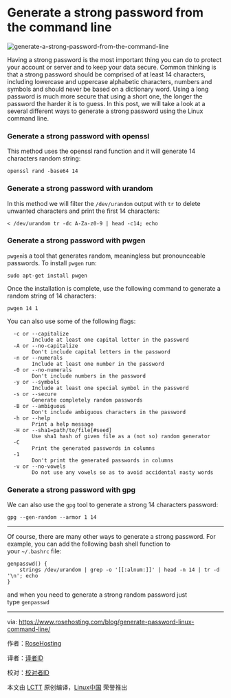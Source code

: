 # Generate a strong password from the command line


 ![generate-a-strong-password-from-the-command-line](https://www.rosehosting.com/blog/wp-content/uploads/2016/10/generate-a-strong-password-from-the-command-line.jpg) 

Having a strong password is the most important thing you can do to protect your account or server and to keep your data secure. Common thinking is that a strong password should be comprised of at least 14 characters, including lowercase and uppercase alphabetic characters, numbers and symbols and should never be based on a dictionary word. Using a long password is much more secure that using a short one, the longer the password the harder it is to guess. In this post, we will take a look at a several different ways to generate a strong password using the Linux command line.

### Generate a strong password with openssl

This method uses the openssl rand function and it will generate 14 characters random string:

```
openssl rand -base64 14
```

### Generate a strong password with urandom

In this method we will filter the `/dev/urandom` output with `tr` to delete unwanted characters and print the first 14 characters:

```
< /dev/urandom tr -dc A-Za-z0-9 | head -c14; echo
```

### Generate a strong password with pwgen

`pwgen`is a tool that generates random, meaningless but pronounceable passwords.
To install `pwgen` run:

```
sudo apt-get install pwgen
```

Once the installation is complete, use the following command to generate a random string of 14 characters:

```
pwgen 14 1
```

You can also use some of the following flags:
<small style="transition: height 0.15s ease-out, width 0.15s ease-out; font-size: 14.45px;"></small>

```
  -c or --capitalize
        Include at least one capital letter in the password
  -A or --no-capitalize
        Don't include capital letters in the password
  -n or --numerals
        Include at least one number in the password
  -0 or --no-numerals
        Don't include numbers in the password
  -y or --symbols
        Include at least one special symbol in the password
  -s or --secure
        Generate completely random passwords
  -B or --ambiguous
        Don't include ambiguous characters in the password
  -h or --help
        Print a help message
  -H or --sha1=path/to/file[#seed]
        Use sha1 hash of given file as a (not so) random generator
  -C
        Print the generated passwords in columns
  -1
        Don't print the generated passwords in columns
  -v or --no-vowels
        Do not use any vowels so as to avoid accidental nasty words

```

### Generate a strong password with gpg

We can also use the `gpg` tool to generate a strong 14 characters password:

```
gpg --gen-random --armor 1 14
```

* * *

Of course, there are many other ways to generate a strong password. For example, you can add the following bash shell function to your `~/.bashrc` file:

```
genpasswd() { 
    strings /dev/urandom | grep -o '[[:alnum:]]' | head -n 14 | tr -d '\n'; echo
}
```

and when you need to generate a strong random password just type `genpasswd`



--------------------------------------------------------------------------------

via: https://www.rosehosting.com/blog/generate-password-linux-command-line/

作者：[RoseHosting][a]

译者：[译者ID](https://github.com/译者ID)

校对：[校对者ID](https://github.com/校对者ID)

本文由 [LCTT](https://github.com/LCTT/TranslateProject) 原创编译，[Linux中国](https://linux.cn/) 荣誉推出

[a]:www.rosehosting.com
